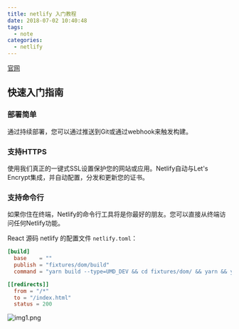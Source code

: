 ```yaml
---
title: netlify 入门教程
date: 2018-07-02 10:40:48
tags:
  - note
categories:
  - netlify
---
```


[官网](https://www.netlify.com/)

## 快速入门指南

### 部署简单

通过持续部署，您可以通过推送到Git或通过webhook来触发构建。

### 支持HTTPS

使用我们真正的一键式SSL设置保护您的网站或应用。Netlify自动与Let's Encrypt集成，并自动配置，分发和更新您的证书。

### 支持命令行

如果你住在终端，Netlify的命令行工具将是你最好的朋友。您可以直接从终端访问任何Netlify功能。

React 源码 netlify 的配置文件 `netlify.toml`：
``` toml
[build]
  base    = ""
  publish = "fixtures/dom/build"
  command = "yarn build --type=UMD_DEV && cd fixtures/dom/ && yarn && yarn prestart && yarn build"

[[redirects]]
  from = "/*"
  to = "/index.html"
  status = 200
```

![img1.png](/images/netlify-tutorial/img1.png)
